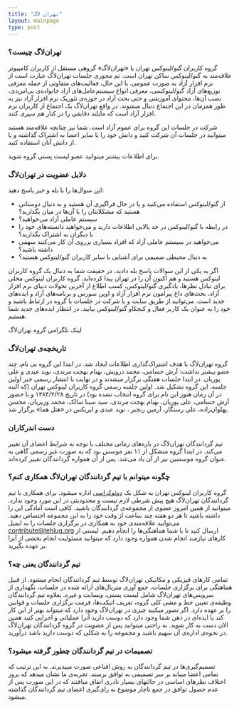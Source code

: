 ```yaml
---
title: "تهران لاگ"
layout: mainpage
type: post
---
```

### تهران‌لاگ چیست؟
گروه کاربران گنو/لینوکس تهران یا «تهران‌لاگ» گروهی مستقل از کاربران کامپیوتر علاقه‌مند به گنو/لینوکس ساکن تهران است. تم محوری جلسات تهران‌لاگ عبارت است از نرم افزار آزاد به صورت عمومی. با این حال، فعالیت‌های متفاوتی از جمله معرفی توزیع‌های آزاد گنو/لینوکسی، معرفی انواع سیستم‌عامل‌های آزاد خانواده‌ی بی‌اس‌دی، نصب آن‌ها، محتوای آموزشی و حتی بحث آزاد در حوزه‌ی تئوریک نرم افزار آزاد نیز به طور همزمان در این اجتماع دنبال میشوند. در واقع تهران‌لاگ یک اجتماع از کاربران نرم افزار آزاد است که مایلند دقایقی را در کنار هم سپری کنند.

شرکت در جلسات این گروه برای عموم آزاد است. شما نیز چنانچه علاقه‌مند هستید میتوانید در جلسات آن شرکت کنید و دانش خود را با سایر اعضا به اشتراک گذاشته و یا از دانش آنان استفاده کنید.

برای اطلاعات بیشتر میتوانید عضو لیست پستی گروه شوید.

### دلایل عضویت در تهران‌لاگ
این سوال‌ها را با بله و خیر پاسخ دهید:

* از گنو/لینوکس استفاده می‌کنید و یا در حال فراگیری آن هستید و به دنبال دوستانی هستید که مشکلاتتان را با آن‌ها در میان بگذارید؟
* سیستم عاملی آزاد می‌خواهید؟
* در رابطه با گنو/لینوکس در حد بالایی اطلاعات دارید و می‌خواهید دانسته‌های خود را با دیگران به اشتراک بگذارید؟
* می‌خواهید در سیستم عاملی آزاد که افراد بسیاری برروی آن کار می‌کنند سهمی داشته باشید؟
* به دنبال محیطی صمیمی برای آشنایی با سایر کاربران گنو/لینوکس هستید؟

اگر به یکی از این سوالات پاسخ بله دادید، در حقیقت شما به دنبال یک گروه کاربران لینوکس هستید و هم اکنون آن را در تهران پیدا کرده‌اید. گروه کاربران لینوکس محلی برای تبادل نظرها، یادگیری گنو/لینوکس، کسب اطلاع از آخرین تحولات دنیای نرم افزار آزاد، بحث‌های داغ پیرامون نرم افزار آزاد و اوپن سورس و برنامه‌های آزاد و ایده‌های جدید است. می‌توانید از طریق سایت و یا شرکت در جلسات با گروه در ارتباط باشید و خود را به عنوان یک کاربر فعال و کنجکاو گنو/لینوکس بیابید. در انتظار ایده‌های جدید شما هستیم.

لینک تلگرامی گروه تهران‌لاگ

### تاریخچه‌ی تهران‌لاگ
گروه تهران‌لاگ با هدف اشتراک‌گذاری اطلاعات ایجاد شد. در ابتدا این گروه بی نام، چند عضو بیشتر نداشت: آرش حسامی، محمد درویش، بهنام بهجت مرندی، نوید عبدی و علی پوریان. در ابتدا جلسات هفتگی برگزار میشدند و در نهایت با انتشار رسمی خبر اولین جلسه‌، این گروه تشکیل شد. اولین جلسه رسمی گروه کاربران لینوکس تهران (که البته در آن زمان هنوز این نام برای گروه انتخاب نشده بود) در تاریخ ۱۳۸۴/۲/۲۸ و با حضور آرش حسامی، علی پوریان، بهنام بهجت مرندی، سید سینا سالک، محمد وزیریان، محسن پهلوان‌زاده، علی رستگار، آرمین رنجبر ، نوید عبدی و ایریکس در «هتل هما» برگزار شد.

### دست اندرکاران
تیم گردانندگان تهران‌لاگ در بازه‌های زمانی مختلف با توجه به شرایط اعضای آن تغییر می‌کند. در ابتدا گروه متشکل از ۱۱ نفر موسس بود که به صورت غیر رسمی گاهی به عنوان گروه موسسین نیز از آن یاد می‌شد. پس از آن همواره گردانندگان تغییر کرده‌اند.

### چگونه میتوانم با تیم گردانندگان تهران‌لاگ همکاری کنم؟
گروه کاربران لینوکس تهران به شکل یک [دوئوکراسی](http://www.communitywiki.org/DoOcracy) اداره میشود. برای همکاری با تیم گردانندگان تهران‌لاگ هیچ پیش شرطی لازم نیست و محدودیتی در این مورد وجود ندارد. میتوانید از همین امروز عضوی از مجموعه‌ی گردانندگان باشید. کافی است آمادگی این را داشته باشید تا هر دو هفته چند ساعت از وقت خود را به این مجموعه اختصاص دهید. می‌توانید علاقه‌مندی خود به همکاری در برگزاری جلسات را به ایمیل contribute@tehlug.org ارسال کنید تا با شما هماهنگی‌ها را انجام دهیم. لیستی از کارهای نیازمند انجام شدن همواره وجود دارد که میتوانید مسئولیت انجام بخشی از آنرا بر عهده بگیرید.

### تیم گردانندگان یعنی چه؟
تمامی کارهای فیزیکی و مکانیکی تهران‌لاگ توسط تیم گردانندگان انجام میشود. از قبیل هماهنگی برای برگزاری جلسات، جمع آوری متریال‌های ارائه شده در جلسات، نگهداری از سرویس‌های تهران‌لاگ شامل لیست پستی، وبسایت و غیره. بعلاوه تیم گردانندگان وظیفه‌ی تعیین خط و مشی کلی گروه، تعریف اتیکت‌ها، فرمت برگزاری جلسات و قوانین را بر عهده دارد. اگر تصور میکنید چیزی در تهران‌لاگ وجود دارد که میتواند بهتر از این کار کند یا ایده‌ای در ذهن شما وجود دارد که دوست دارید آنرا عملیاتی و اجرایی کنید همین الان دست به کار شوید. به راحتی میتوانید پس از عضویت در گروه گردانندگان تهران‌لاگ در نحوه‌ی اداره‌ی آن سهیم باشید و مجموعه‌ را به شکلی که دوست دارید باشد درآورید.

### تصمیمات در تیم گردانندگان چطور گرفته میشود؟
تصمیم‌گیری‌ها در تیم گردانندگان به روش اقناعی صورت میپذیرند. به این ترتیب که تمامی اعضا میباید بر سر تصمیمی به توافق برسند. تجربه‌ی ما نشان میدهد که بروز اختلاف نظرهای اساسی در حالتهای بسیار نادری اتفاق میافتند که در این صورت پس از عدم حصول توافق در جمع ناچار موضوع به رای‌گیری اعضای تیم گردانندگان گذاشته میشود.